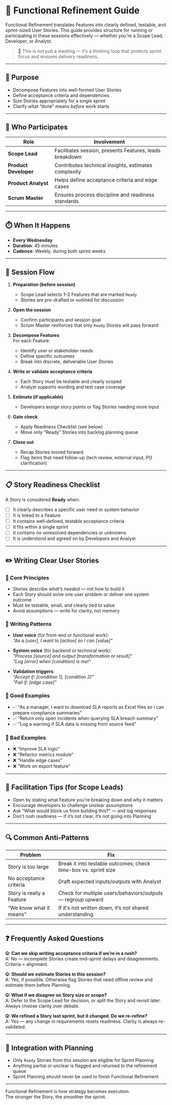 # 📓 Functional Refinement Guide

Functional Refinement translates Features into clearly defined, testable, and sprint-sized User Stories. This guide provides structure for running or participating in these sessions effectively — whether you're a Scope Lead, Developer, or Analyst.

> 📌 This is not just a meeting — it’s a thinking loop that protects sprint focus and ensures delivery readiness.

---

## 🧭 Purpose

- Decompose Features into well-formed User Stories
- Define acceptance criteria and dependencies
- Size Stories appropriately for a single sprint
- Clarify what “done” means _before_ work starts

---

## 👥 Who Participates

| Role                  | Involvement                                             |
| --------------------- | ------------------------------------------------------- |
| **Scope Lead**        | Facilitates session, presents Features, leads breakdown |
| **Product Developer** | Contributes technical insights, estimates complexity    |
| **Product Analyst**   | Helps define acceptance criteria and edge cases         |
| **Scrum Master**      | Ensures process discipline and readiness standards      |

---

## ⏱️ When It Happens

- **Every Wednesday**
- **Duration**: 45 minutes
- **Cadence**: Weekly, during both sprint weeks

---

## 🔁 Session Flow

1. **Preparation (before session)**

   - Scope Lead selects 1–2 Features that are marked `Ready`
   - Stories are pre-drafted or outlined for discussion

2. **Open the session**

   - Confirm participants and session goal
   - Scrum Master reinforces that only `Ready` Stories will pass forward

3. **Decompose Features**  
   For each Feature:

   - Identify user or stakeholder needs
   - Define specific outcomes
   - Break into discrete, deliverable User Stories

4. **Write or validate acceptance criteria**

   - Each Story must be testable and clearly scoped
   - Analyst supports wording and test case coverage

5. **Estimate (if applicable)**

   - Developers assign story points or flag Stories needing more input

6. **Gate check**

   - Apply Readiness Checklist (see below)
   - Move only “Ready” Stories into backlog planning queue

7. **Close out**
   - Recap Stories moved forward
   - Flag items that need follow-up (tech review, external input, PO clarification)

---

## 📋 Story Readiness Checklist

A Story is considered **Ready** when:

- [ ] It clearly describes a specific user need or system behavior
- [ ] It is linked to a Feature
- [ ] It contains well-defined, testable acceptance criteria
- [ ] It fits within a single sprint
- [ ] It contains no unresolved dependencies or unknowns
- [ ] It is understood and agreed on by Developers and Analyst

---

## ✏️ Writing Clear User Stories

### 🔹 Core Principles

- Stories describe _what’s needed_ — not how to build it
- Each Story should solve one user problem or deliver one system outcome
- Must be testable, small, and clearly tied to value
- Avoid assumptions — write for clarity, not memory

### 🔹 Writing Patterns

- **User voice** (for front-end or functional work):  
  _“As a [user], I want to [action] so I can [value]”_

- **System voice** (for backend or technical work):  
  _“Process [source] and output [transformation or result]”_  
  _“Log [error] when [condition] is met”_

- **Validation triggers**:  
  _“Accept if: [condition 1], [condition 2]”_  
  _“Fail if: [edge case]”_

### 🔹 Good Examples

- ✅ “As a manager, I want to download SLA reports as Excel files so I can prepare compliance summaries”
- ✅ “Return only open incidents when querying SLA breach summary”
- ✅ “Log a warning if SLA data is missing from source feed”

### 🔹 Bad Examples

- ❌ “Improve SLA logic”
- ❌ “Refactor metrics module”
- ❌ “Handle edge cases”
- ❌ “Work on export feature”

---

## 🧠 Facilitation Tips (for Scope Leads)

- Open by stating what Feature you're breaking down and why it matters
- Encourage developers to challenge unclear assumptions
- Ask “What would block us from building this?” — and log responses
- Don’t rush readiness — if it’s not clear, it’s not going into Planning

---

## 🔍 Common Anti-Patterns

| Problem                   | Fix                                                             |
| ------------------------- | --------------------------------------------------------------- |
| Story is too large        | Break it into testable outcomes; check time-box vs. sprint size |
| No acceptance criteria    | Draft expected inputs/outputs with Analyst                      |
| Story is really a Feature | Check for multiple users/behaviors/outputs — regroup upward     |
| “We know what it means”   | If it's not written down, it’s not shared understanding         |

---

## ❓ Frequently Asked Questions

**Q: Can we skip writing acceptance criteria if we’re in a rush?**  
A: No — incomplete Stories create mid-sprint delays and disagreements. Criteria = alignment.

**Q: Should we estimate Stories in this session?**  
A: Yes, if possible. Otherwise flag Stories that need offline review and estimate them before Planning.

**Q: What if we disagree on Story size or scope?**  
A: Defer to the Scope Lead for decision, or split the Story and revisit later. Always choose clarity over debate.

**Q: We refined a Story last sprint, but it changed. Do we re-refine?**  
A: Yes — any change in requirements resets readiness. Clarity is always re-validated.

---

## 🧩 Integration with Planning

- Only `Ready` Stories from this session are eligible for Sprint Planning
- Anything partial or unclear is flagged and returned to the refinement queue
- Sprint Planning should never be used to finish Functional Refinement

---

Functional Refinement is how strategy becomes execution.  
The stronger the Story, the smoother the sprint.

